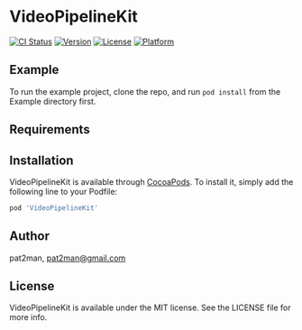 # VideoPipelineKit

[![CI Status](http://img.shields.io/travis/pat2man/VideoPipelineKit.svg?style=flat)](https://travis-ci.org/pat2man/VideoPipelineKit)
[![Version](https://img.shields.io/cocoapods/v/VideoPipelineKit.svg?style=flat)](http://cocoapods.org/pods/VideoPipelineKit)
[![License](https://img.shields.io/cocoapods/l/VideoPipelineKit.svg?style=flat)](http://cocoapods.org/pods/VideoPipelineKit)
[![Platform](https://img.shields.io/cocoapods/p/VideoPipelineKit.svg?style=flat)](http://cocoapods.org/pods/VideoPipelineKit)

## Example

To run the example project, clone the repo, and run `pod install` from the Example directory first.

## Requirements

## Installation

VideoPipelineKit is available through [CocoaPods](http://cocoapods.org). To install
it, simply add the following line to your Podfile:

```ruby
pod 'VideoPipelineKit'
```

## Author

pat2man, pat2man@gmail.com

## License

VideoPipelineKit is available under the MIT license. See the LICENSE file for more info.
